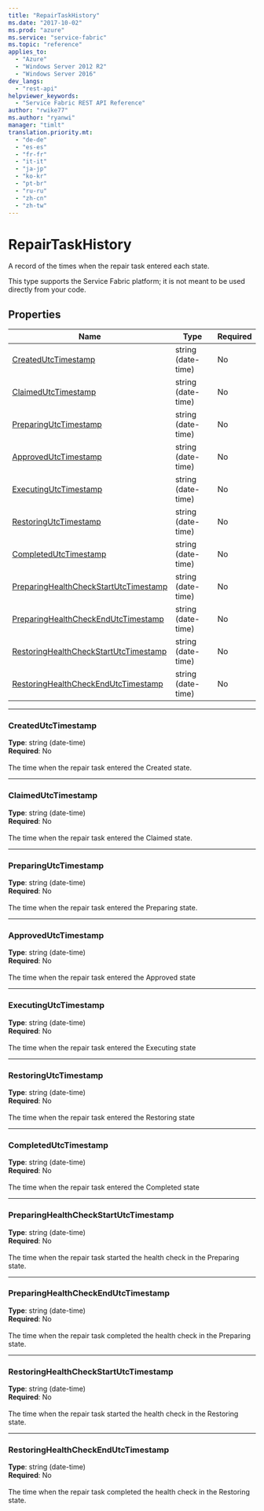 ```yaml
---
title: "RepairTaskHistory"
ms.date: "2017-10-02"
ms.prod: "azure"
ms.service: "service-fabric"
ms.topic: "reference"
applies_to: 
  - "Azure"
  - "Windows Server 2012 R2"
  - "Windows Server 2016"
dev_langs: 
  - "rest-api"
helpviewer_keywords: 
  - "Service Fabric REST API Reference"
author: "rwike77"
ms.author: "ryanwi"
manager: "timlt"
translation.priority.mt: 
  - "de-de"
  - "es-es"
  - "fr-fr"
  - "it-it"
  - "ja-jp"
  - "ko-kr"
  - "pt-br"
  - "ru-ru"
  - "zh-cn"
  - "zh-tw"
---
```

# RepairTaskHistory

A record of the times when the repair task entered each state.

This type supports the Service Fabric platform; it is not meant to be used directly from your code.


## Properties

| Name | Type | Required |
| --- | --- | --- |
| [CreatedUtcTimestamp](#createdutctimestamp) | string (date-time) | No |
| [ClaimedUtcTimestamp](#claimedutctimestamp) | string (date-time) | No |
| [PreparingUtcTimestamp](#preparingutctimestamp) | string (date-time) | No |
| [ApprovedUtcTimestamp](#approvedutctimestamp) | string (date-time) | No |
| [ExecutingUtcTimestamp](#executingutctimestamp) | string (date-time) | No |
| [RestoringUtcTimestamp](#restoringutctimestamp) | string (date-time) | No |
| [CompletedUtcTimestamp](#completedutctimestamp) | string (date-time) | No |
| [PreparingHealthCheckStartUtcTimestamp](#preparinghealthcheckstartutctimestamp) | string (date-time) | No |
| [PreparingHealthCheckEndUtcTimestamp](#preparinghealthcheckendutctimestamp) | string (date-time) | No |
| [RestoringHealthCheckStartUtcTimestamp](#restoringhealthcheckstartutctimestamp) | string (date-time) | No |
| [RestoringHealthCheckEndUtcTimestamp](#restoringhealthcheckendutctimestamp) | string (date-time) | No |

____
### CreatedUtcTimestamp
__Type__: string (date-time) <br/>
__Required__: No<br/>
<br/>
The time when the repair task entered the Created state.

____
### ClaimedUtcTimestamp
__Type__: string (date-time) <br/>
__Required__: No<br/>
<br/>
The time when the repair task entered the Claimed state.

____
### PreparingUtcTimestamp
__Type__: string (date-time) <br/>
__Required__: No<br/>
<br/>
The time when the repair task entered the Preparing state.

____
### ApprovedUtcTimestamp
__Type__: string (date-time) <br/>
__Required__: No<br/>
<br/>
The time when the repair task entered the Approved state

____
### ExecutingUtcTimestamp
__Type__: string (date-time) <br/>
__Required__: No<br/>
<br/>
The time when the repair task entered the Executing state

____
### RestoringUtcTimestamp
__Type__: string (date-time) <br/>
__Required__: No<br/>
<br/>
The time when the repair task entered the Restoring state

____
### CompletedUtcTimestamp
__Type__: string (date-time) <br/>
__Required__: No<br/>
<br/>
The time when the repair task entered the Completed state

____
### PreparingHealthCheckStartUtcTimestamp
__Type__: string (date-time) <br/>
__Required__: No<br/>
<br/>
The time when the repair task started the health check in the Preparing state.

____
### PreparingHealthCheckEndUtcTimestamp
__Type__: string (date-time) <br/>
__Required__: No<br/>
<br/>
The time when the repair task completed the health check in the Preparing state.

____
### RestoringHealthCheckStartUtcTimestamp
__Type__: string (date-time) <br/>
__Required__: No<br/>
<br/>
The time when the repair task started the health check in the Restoring state.

____
### RestoringHealthCheckEndUtcTimestamp
__Type__: string (date-time) <br/>
__Required__: No<br/>
<br/>
The time when the repair task completed the health check in the Restoring state.
